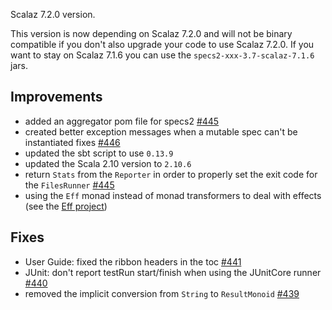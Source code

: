 Scalaz 7.2.0 version.

This version is now depending on Scalaz 7.2.0 and will not be binary compatible if you don't also upgrade your code to use Scalaz 7.2.0. If you want to stay on Scalaz 7.1.6 you can use the `specs2-xxx-3.7-scalaz-7.1.6` jars.

## Improvements

 * added an aggregator pom file for specs2 [#445](http://github.com/etorreborre/specs2/issues/445)
 * created better exception messages when a mutable spec can't be instantiated fixes [#446](http://github.com/etorreborre/specs2/issues/446)
 * updated the sbt script to use `0.13.9`
 * updated the Scala 2.10 version to `2.10.6`
 * return `Stats` from the `Reporter` in order to properly set the exit code for the `FilesRunner` [#445](http://github.com/etorreborre/specs2/issues/437)
 * using the `Eff` monad instead of monad transformers to deal with effects (see the [Eff project](http://github.com/etorreborre/eff))
 
## Fixes

 * User Guide: fixed the ribbon headers in the toc [#441](http://github.com/etorreborre/specs2/issues/441)
 * JUnit: don't report testRun start/finish when using the JUnitCore runner [#440](http://github.com/etorreborre/specs2/issues/440)
 * removed the implicit conversion from `String` to `ResultMonoid` [#439](http://github.com/etorreborre/specs2/issues/439) 